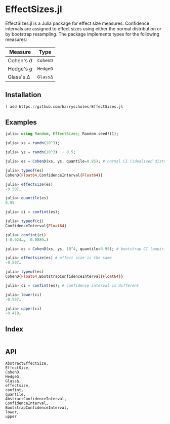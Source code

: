 # EffectSizes.jl

EffectSizes.jl is a Julia package for effect size measures. Confidence intervals are
assigned to effect sizes using either the normal distribution or by bootstrap resampling.
The package implements types for the following measures:

**Measure** | **Type**
---|---
Cohen's *d* | `CohenD`
Hedge's *g* | `HedgeG`
Glass's *Δ* | `GlassΔ`

## Installation

```julia
] add https://github.com/harryscholes/EffectSizes.jl
```

## Examples

```julia
julia> using Random, EffectSizes; Random.seed!(1);

julia> xs = randn(10^3);

julia> ys = randn(10^3) .+ 0.5;

julia> es = CohenD(xs, ys, quantile=0.95); # normal CI (idealised distribution)

julia> typeof(es)
CohenD{Float64,ConfidenceInterval{Float64}}

julia> effectsize(es)
-0.507…

julia> quantile(es)
0.95

julia> ci = confint(es);

julia> typeof(ci)
ConfidenceInterval{Float64}

julia> confint(ci)
(-0.924…, -0.0889…)

julia> es = CohenD(xs, ys, 10^4, quantile=0.95); # bootstrap CI (empirical distribution)

julia> effectsize(es) # effect size is the same
-0.507…

julia> typeof(es)
CohenD{Float64,BootstrapConfidenceInterval{Float64}}

julia> ci = confint(es); # confidence interval is different

julia> lower(ci)
-0.597…

julia> upper(ci)
-0.418…
```

## Index

```@index
```

## API

```@docs
AbstractEffectSize,
EffectSize,
CohenD,
HedgeG,
GlassΔ,
effectsize,
confint,
quantile,
AbstractConfidenceInterval,
ConfidenceInterval,
BootstrapConfidenceInterval,
lower,
upper
```
